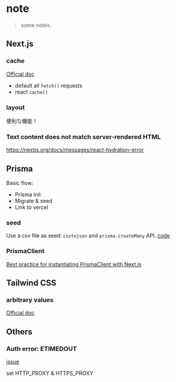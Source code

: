 # note

> some notes.

## Next.js

### cache

[Official doc](https://nextjs.org/docs/app/building-your-application/data-fetching/caching)
- default all `fetch()` requests
- react `cache()`

### layout

便利な機能！

### Text content does not match server-rendered HTML

https://nextjs.org/docs/messages/react-hydration-error

## Prisma

Basic flow:
- Prisma init
- Migrate & seed
- Link to vercel

### seed

Use a csv file as seed: `csvtojson` and `prisma.createMany` API. [code](./prisma/seed.ts)

### PrismaClient

[Best practice for instantiating PrismaClient with Next.js](https://www.prisma.io/docs/guides/other/troubleshooting-orm/help-articles/nextjs-prisma-client-dev-practices)

## Tailwind CSS

### arbitrary values

[Official doc](https://tailwindcss.com/docs/adding-custom-styles#using-arbitrary-values)

## Others

### Auth error: ETIMEDOUT

[issue](https://github.com/googleapis/google-auth-library-nodejs/issues/283)

set HTTP_PROXY & HTTPS_PROXY

